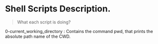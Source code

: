 # Shell Scripts Description. 
> What each script is doing?

0-current_working_directory
: Contains the command pwd, that prints the absolute path name of the CWD.
